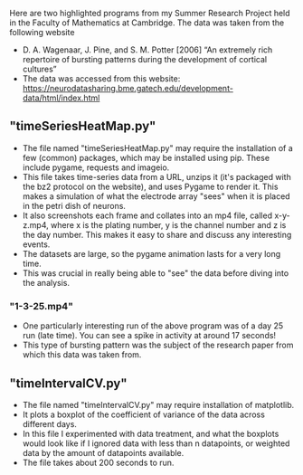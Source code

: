 Here are two highlighted programs from my Summer Research Project held in the Faculty of Mathematics at Cambridge.
The data was taken from the following website
 - D. A. Wagenaar, J. Pine, and S. M. Potter [2006] “An extremely rich repertoire of bursting patterns during the development of cortical cultures”
 - The data was accessed from this website: https://neurodatasharing.bme.gatech.edu/development-data/html/index.html

## "timeSeriesHeatMap.py"
 - The file named "timeSeriesHeatMap.py" may require the installation of a few (common) packages, which may be installed using pip. These include pygame, requests and imageio.
 - This file takes time-series data from a URL, unzips it (it's packaged with the bz2 protocol on the website), and uses Pygame to render it. This makes a simulation of what the electrode array "sees" when it is placed in the petri dish of neurons.
 - It also screenshots each frame and collates into an mp4 file, called x-y-z.mp4, where x is the plating number, y is the channel number and z is the day number. This makes it easy to share and discuss any interesting events.
 - The datasets are large, so the pygame animation lasts for a very long time.
 - This was crucial in really being able to "see" the data before diving into the analysis.

### "1-3-25.mp4"
 - One particularly interesting run of the above program was of a day 25 run (late time). You can see a spike in activity at around 17 seconds!
 - This type of bursting pattern was the subject of the research paper from which this data was taken from.

## "timeIntervalCV.py"
- The file named "timeIntervalCV.py" may require installation of matplotlib.
- It plots a boxplot of the coefficient of variance of the data across different days.
- In this file I experimented with data treatment, and what the boxplots would look like if I ignored data with less than n datapoints, or weighted data by the amount of datapoints available. 
- The file takes about 200 seconds to run.
